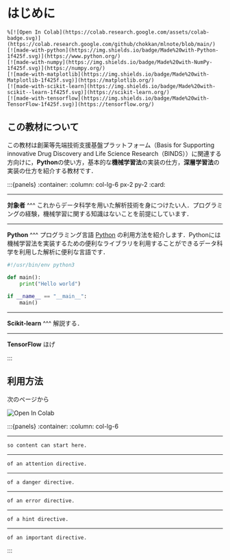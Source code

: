 # はじめに

```{only} html
%[![Open In Colab](https://colab.research.google.com/assets/colab-badge.svg)](https://colab.research.google.com/github/chokkan/mlnote/blob/main/)
[![made-with-python](https://img.shields.io/badge/Made%20with-Python-1f425f.svg)](https://www.python.org/)
[![made-with-numpy](https://img.shields.io/badge/Made%20with-NumPy-1f425f.svg)](https://numpy.org/)
[![made-with-matplotlib](https://img.shields.io/badge/Made%20with-Matplotlib-1f425f.svg)](https://matplotlib.org/)
[![made-with-scikit-learn](https://img.shields.io/badge/Made%20with-scikit--learn-1f425f.svg)](https://scikit-learn.org/)
[![made-with-tensorflow](https://img.shields.io/badge/Made%20with-TensorFlow-1f425f.svg)](https://tensorflow.org/)
```

## この教材について
この教材は創薬等先端技術支援基盤プラットフォーム（Basis for Supporting innovative Drug Discovery and Life Science Research（BINDS））に関連する方向けに，**Python**の使い方，基本的な**機械学習法**の実装の仕方，**深層学習法**の実装の仕方を紹介する教材です．

:::{panels}
:container:
:column: col-lg-6 px-2 py-2
:card:

---
**対象者**
^^^
これからデータ科学を用いた解析技術を身につけたい人．プログラミングの経験，機械学習に関する知識はないことを前提にしています．

---
**Python**
^^^
プログラミング言語 [Python](https://www.python.org/) の利用方法を紹介します．Pythonには機械学習法を実装するための便利なライブラリを利用することができるデータ科学を利用した解析に便利な言語です．

```python
#!/usr/bin/env python3

def main():
    print("Hello world")
     
if __name__ == "__main__":
    main()
```

---
**Scikit-learn**
^^^
解説する．

---
**TensorFlow**
ほげ

:::

## 利用方法
次のページから

![Open In Colab](https://colab.research.google.com/assets/colab-badge.svg)


:::{panels}
:container:
:column: col-lg-6

---
```{note} Notes require **no** arguments,
so content can start here.
```
---
```{attention} This is an example
of an attention directive.
```
---
```{danger} This is an example
of a danger directive.
```
---
```{error} This is an example
of an error directive.
```
---
```{hint} This is an example
of a hint directive.
```
---
```{important} This is an example
of an important directive.
```

:::



